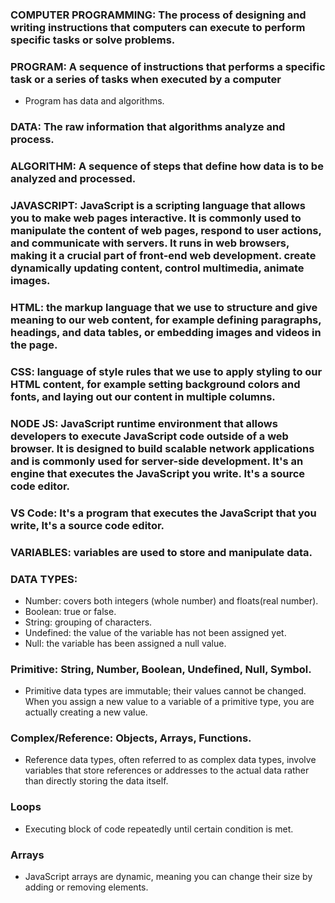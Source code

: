 ### COMPUTER PROGRAMMING: The process of designing and writing instructions that computers can execute to perform specific tasks or solve problems.

### PROGRAM: A sequence of instructions that performs a specific task or a series of tasks when executed by a computer
- Program has data and algorithms.

### DATA: The raw information that algorithms analyze and process.
### ALGORITHM: A sequence of steps that define how data is to be analyzed and processed.

### JAVASCRIPT: JavaScript is a scripting language that allows you to make web pages interactive. It is commonly used to manipulate the content of web pages, respond to user actions, and communicate with servers. It runs in web browsers, making it a crucial part of front-end web development. create dynamically updating content, control multimedia, animate images.

### HTML: the markup language that we use to structure and give meaning to our web content, for example defining paragraphs, headings, and data tables, or embedding images and videos in the page.

### CSS: language of style rules that we use to apply styling to our HTML content, for example setting background colors and fonts, and laying out our content in multiple columns.

### NODE JS: JavaScript runtime environment that allows developers to execute JavaScript code outside of a web browser. It is designed to build scalable network applications and is commonly used for server-side development. It's an engine that executes the JavaScript you write. It's a source code editor.

### VS Code: It's a program that executes the JavaScript that you write, It's a source code editor. 

### VARIABLES: variables are used to store and manipulate data. 

### DATA TYPES: 
- Number: covers both integers (whole number) and floats(real number).
- Boolean: true or false.
- String: grouping of characters.
- Undefined: the value of the variable has not been assigned yet.
- Null: the variable has been assigned a null value.

### Primitive: String, Number, Boolean, Undefined, Null, Symbol.
- Primitive data types are immutable; their values cannot be changed. When you assign a new value to a variable of a primitive type, you are actually creating a new value.
### Complex/Reference: Objects, Arrays, Functions.
- Reference data types, often referred to as complex data types, involve variables that store references or addresses to the actual data rather than directly storing the data itself.

### Loops
- Executing block of code repeatedly until certain condition is met.

### Arrays
- JavaScript arrays are dynamic, meaning you can change their size by adding or removing elements. 

